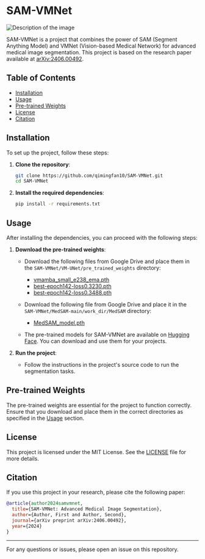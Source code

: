 # SAM-VMNet
![Description of the image](https://drive.google.com/uc?export=view&id=1hJJfgBumF-Sh5qwWpemwwAcNlQPuTTUZ)

SAM-VMNet is a project that combines the power of SAM (Segment Anything Model) and VMNet (Vision-based Medical Network) for advanced medical image segmentation. This project is based on the research paper available at [arXiv:2406.00492](https://arxiv.org/abs/2406.00492).

## Table of Contents

- [Installation](#installation)
- [Usage](#usage)
- [Pre-trained Weights](#pre-trained-weights)
- [License](#license)
- [Citation](#citation)

## Installation

To set up the project, follow these steps:

1. **Clone the repository**:

   ```bash
   git clone https://github.com/qimingfan10/SAM-VMNet.git
   cd SAM-VMNet
   ```

2. **Install the required dependencies**:

   ```bash
   pip install -r requirements.txt
   ```

## Usage

After installing the dependencies, you can proceed with the following steps:

1. **Download the pre-trained weights**:

   - Download the following files from Google Drive and place them in the `SAM-VMNet/VM-UNet/pre_trained_weights` directory:
     - [vmamba_small_e238_ema.pth](https://drive.google.com/file/d/1XL7JuacjoZCr8w2b0c8CaQn8b0hREblk/view?usp=drive_link)
     - [best-epoch142-loss0.3230.pth](https://drive.google.com/file/d/1OKIzUM_L6FeEqyuIsAMn4x-FHptizTkG/view?usp=drive_link)
     - [best-epoch142-loss0.3488.pth](https://drive.google.com/file/d/1jsZKakA4FrYaMXNp6qkVtxXwwcJQKrW4/view?usp=drive_link)

   - Download the following file from Google Drive and place it in the `SAM-VMNet/MedSAM-main/work_dir/MedSAM` directory:
     - [MedSAM_model.pth](https://drive.google.com/file/d/1O5IVkcVxd2RtOcZEKuTR3WkOBiosHBfz/view?usp=drive_link)

   - The pre-trained models for SAM-VMNet are available on [Hugging Face](https://huggingface.co/ly17/SAM-VMNet). You can download and use them for your projects.
     
2. **Run the project**:

   - Follow the instructions in the project's source code to run the segmentation tasks.

## Pre-trained Weights

The pre-trained weights are essential for the project to function correctly. Ensure that you download and place them in the correct directories as specified in the [Usage](#usage) section.

## License

This project is licensed under the MIT License. See the [LICENSE](LICENSE) file for more details.

## Citation

If you use this project in your research, please cite the following paper:

```bibtex
@article{author2024samvmnet,
  title={SAM-VMNet: Advanced Medical Image Segmentation},
  author={Author, First and Author, Second},
  journal={arXiv preprint arXiv:2406.00492},
  year={2024}
}
```

---

For any questions or issues, please open an issue on this repository.

